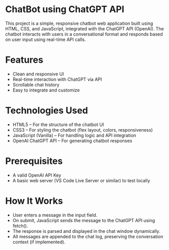 # ChatBot using ChatGPT API
This project is a simple, responsive chatbot web application built using HTML, CSS, and JavaScript, integrated with the ChatGPT API (OpenAI). The chatbot interacts with users in a conversational format and responds based on user input using real-time API calls.

# Features
- Clean and responsive UI
- Real-time interaction with ChatGPT via API
- Scrollable chat history
- Easy to integrate and customize

# Technologies Used
- HTML5 – For the structure of the chatbot UI
- CSS3 – For styling the chatbot (flex layout, colors, responsiveness)
- JavaScript (Vanilla) – For handling logic and API integration
- OpenAI ChatGPT API – For generating chatbot responses

# Prerequisites
- A valid OpenAI API Key
- A basic web server (VS Code Live Server or similar) to test locally

# How It Works
- User enters a message in the input field.
- On submit, JavaScript sends the message to the ChatGPT API using fetch().
- The response is parsed and displayed in the chat window dynamically.
- All messages are appended to the chat log, preserving the conversation context (if implemented).
